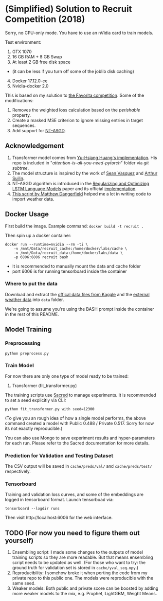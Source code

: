 # (Simplified) Solution to Recruit Competition (2018)


Sorry, no CPU-only mode. You have to use an nVidia card to train models.

Test environment:
1. GTX 1070
2. 16 GB RAM + 8 GB Swap
3. At least 2 GB free disk space
  - (it can be less if you turn off some of the joblib disk caching)
4. Docker 17.12.0-ce
5. Nvidia-docker 2.0


This is based on my solution to [the Favorita competition](https://github.com/ceshine/favorita_sales_forecasting). Some of the modifications:

1. Removes the weighted loss calculation based on the *perishable* property.
2. Create a masked MSE criterion to ignore missing entries in target sequences.
3. Add support for [NT-ASGD](https://arxiv.org/abs/1708.02182).


## Acknowledgement

1. Transformer model comes from [Yu-Hsiang Huang's implementation](https://github.com/jadore801120/attention-is-all-you-need-pytorch). His repo is included in "*attention-is-all-you-need-pytorch*" folder via *git subtree*.
2. The model structure is inspired by the work of  [Sean Vasquez](https://github.com/sjvasquez/web-traffic-forecasting) and [Arthur Suilin](https://github.com/Arturus/kaggle-web-traffic).
3. NT-ASGD algorithm is introduced in the [Regularizing and Optimizing LSTM Language Models](https://arxiv.org/abs/1708.02182) paper and its official [implementation](https://github.com/salesforce/awd-lstm-lm).
4. [This script by Matthew Dangerfield](https://gist.github.com/superMDguy/72689a11746079677ddb0d19f26443a1) helped me a lot in writing code to import weather data.

## Docker Usage

First build the image. Example command: `docker build -t recruit .`

Then spin up a docker container:
```
docker run --runtime=nvidia --rm -ti \
    -v /mnt/Data/recruit_cache:/home/docker/labs/cache \
    -v /mnt/Data/recruit_data:/home/docker/labs/data \
    -p 6006:6006 recruit bash
```

* It is recommended to manually mount the data and cache folder
* port 6006 is for running tensorboard inside the container

### Where to put the data
Download and extract the [offical data files from Kaggle](https://www.kaggle.com/c/recruit-restaurant-visitor-forecasting/data) and the [external weather data](https://www.kaggle.com/huntermcgushion/rrv-weather-data) into `data` folder.

We're going to assume you're using the BASH prompt inside the container in the rest of this README.

## Model Training

### Preprocessing

```
python preprocess.py
```

### Train Model

For now there are only one type of model ready to be trained:
1. Transformer (fit_transformer.py)

The training scripts use [Sacred](http://sacred.readthedocs.io/en/latest/) to manage experiments. It is recommended to set a seed explicitly via CLI:

```
python fit_transformer.py with seed=12300
```

(To give you an rough idea of how a single model performs, the above command created a model with Public 0.488 / Private 0.517. Sorry for now its not exactly reproducible.)

You can also use Mongo to save experiment results and hyper-parameters for each run. Please refer to the Sacred documentation for more details.

### Prediction for Validation and Testing Dataset

The CSV output will be saved in `cache/preds/val/` and `cache/preds/test/` respectively.

### Tensorboard

Training and validation loss curves, and some of the embeddings are logged in tensorboard format. Launch tensorboad via:

```
tensorboard --logdir runs
```

Then visit http://localhost:6006 for the web interface.

## TODO (For now you need to figure them out yourself)

1. Ensembling script: I made some changes to the outputs of model training scripts so they are more readable. But that means ensembling script needs to be updated as well. (For those who want to try: the ground truth for validation set is stored in `cache/yval_seq.npy`.)
2. Reproducibility: I somehow broke it when porting the code from my private repo to this public one. The models were reproducible with the same seed.
3. Weaker models: Both public and private score can be boosted by adding more weaker models to the mix, e.g. Prophet, LightGBM, Weight Means.
